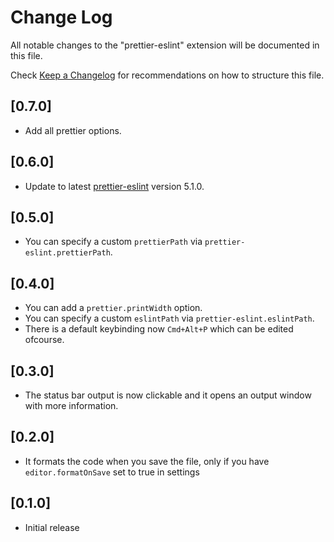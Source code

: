 # Change Log
All notable changes to the "prettier-eslint" extension will be documented in this file.

Check [Keep a Changelog](http://keepachangelog.com/) for recommendations on how to structure this file.

## [0.7.0]

- Add all prettier options.

## [0.6.0]

- Update to latest [prettier-eslint](https://github.com/prettier/prettier-eslint) version 5.1.0.

## [0.5.0]

- You can specify a custom `prettierPath` via `prettier-eslint.prettierPath`.

## [0.4.0]

- You can add a `prettier.printWidth` option.
- You can specify a custom `eslintPath` via `prettier-eslint.eslintPath`.
- There is a default keybinding now `Cmd+Alt+P` which can be edited ofcourse.

## [0.3.0]

- The status bar output is now clickable and it opens an output window with more information.

## [0.2.0]

- It formats the code when you save the file, only if you have `editor.formatOnSave` set to true in settings

## [0.1.0]

- Initial release